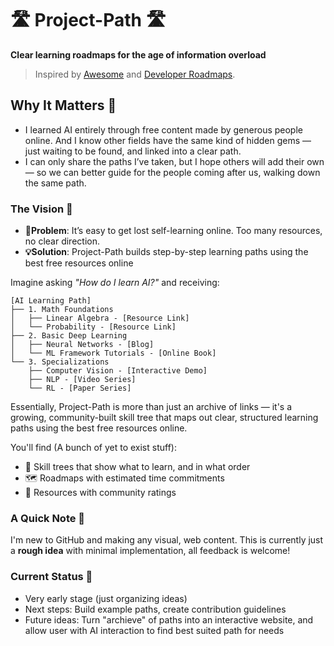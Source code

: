 # 🛣️ Project-Path 🛣️
**Clear learning roadmaps for the age of information overload**
> Inspired by [Awesome](https://github.com/sindresorhus/awesome) and [Developer Roadmaps](https://roadmap.sh).

## Why It Matters 🧭
- I learned AI entirely through free content made by generous people online. And I know other fields have the same kind of hidden gems — just waiting to be found, and linked into a clear path.
- I can only share the paths I’ve taken, but I hope others will add their own — so we can better guide for the people coming after us, walking down the same path.

### The Vision 💭
- **🤔Problem**: It’s easy to get lost self-learning online. Too many resources, no clear direction.
- **💡Solution**: Project-Path builds step-by-step learning paths using the best free resources online

Imagine asking *"How do I learn AI?"* and receiving:

```
[AI Learning Path]
├── 1. Math Foundations
│   ├── Linear Algebra - [Resource Link]
│   └── Probability - [Resource Link]
├── 2. Basic Deep Learning
│   ├── Neural Networks - [Blog]
│   └── ML Framework Tutorials - [Online Book]
└── 3. Specializations
    ├── Computer Vision - [Interactive Demo]
    ├── NLP - [Video Series]
    └── RL - [Paper Series]
```
Essentially, Project-Path is more than just an archive of links — it's a growing, community-built skill tree that maps out clear, structured learning paths using the best free resources online.

You'll find (A bunch of yet to exist stuff):
- 🧩 Skill trees that show what to learn, and in what order
- 🗺️ Roadmaps with estimated time commitments
- 🌟 Resources with community ratings

### A Quick Note 👋
I'm new to GitHub and making any visual, web content. This is currently just a **rough idea** with minimal implementation, all feedback is welcome! 

### Current Status 📝
- Very early stage (just organizing ideas)  
- Next steps: Build example paths, create contribution guidelines
- Future ideas: Turn "archieve" of paths into an interactive website, and allow user with AI interaction to find best suited path for needs
